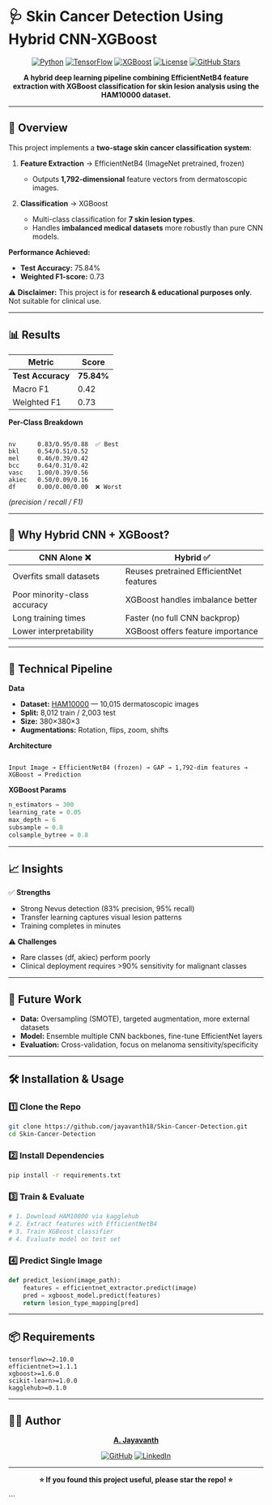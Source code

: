 # 🩺 Skin Cancer Detection Using Hybrid CNN-XGBoost

<div align="center">

[![Python](https://img.shields.io/badge/Python-3.10%2B-blue?logo=python&logoColor=white)](https://www.python.org/)
[![TensorFlow](https://img.shields.io/badge/TensorFlow-2.x-orange?logo=tensorflow&logoColor=white)](https://www.tensorflow.org/)
[![XGBoost](https://img.shields.io/badge/XGBoost-1.6%2B-brightgreen?logo=xgboost&logoColor=white)](https://xgboost.ai/)
[![License](https://img.shields.io/badge/License-MIT-green)](LICENSE)
[![GitHub Stars](https://img.shields.io/github/stars/jayavanth18/Skin-Cancer-Detection?style=social)](https://github.com/jayavanth18/Skin-Cancer-Detection)

**A hybrid deep learning pipeline combining EfficientNetB4 feature extraction with XGBoost classification for skin lesion analysis using the HAM10000 dataset.**

</div>

---

## 🌟 Overview

This project implements a **two-stage skin cancer classification system**:

1. **Feature Extraction** → EfficientNetB4 (ImageNet pretrained, frozen)  
   - Outputs **1,792-dimensional** feature vectors from dermatoscopic images.

2. **Classification** → XGBoost  
   - Multi-class classification for **7 skin lesion types**.
   - Handles **imbalanced medical datasets** more robustly than pure CNN models.

**Performance Achieved:**  
- **Test Accuracy:** 75.84%  
- **Weighted F1-score:** 0.73  

⚠ **Disclaimer:** This project is for **research & educational purposes only**. Not suitable for clinical use.

---

## 📊 Results

| Metric          | Score  |
|-----------------|--------|
| **Test Accuracy** | **75.84%** |
| Macro F1        | 0.42   |
| Weighted F1     | 0.73   |

**Per-Class Breakdown**
```

nv      0.83/0.95/0.88  ✅ Best
bkl     0.54/0.51/0.52
mel     0.46/0.39/0.42
bcc     0.64/0.31/0.42
vasc    1.00/0.39/0.56
akiec   0.50/0.09/0.16
df      0.00/0.00/0.00  ❌ Worst

```
*(precision / recall / F1)*

---

## 🧠 Why Hybrid CNN + XGBoost?

| CNN Alone ❌ | Hybrid ✅ |
|-------------|----------|
| Overfits small datasets | Reuses pretrained EfficientNet features |
| Poor minority-class accuracy | XGBoost handles imbalance better |
| Long training times | Faster (no full CNN backprop) |
| Lower interpretability | XGBoost offers feature importance |

---

## 🔧 Technical Pipeline

**Data**
- **Dataset:** [HAM10000](https://www.kaggle.com/datasets/kmader/skin-cancer-mnist-ham10000) — 10,015 dermatoscopic images  
- **Split:** 8,012 train / 2,003 test  
- **Size:** 380×380×3  
- **Augmentations:** Rotation, flips, zoom, shifts

**Architecture**
```

Input Image → EfficientNetB4 (frozen) → GAP → 1,792-dim features → XGBoost → Prediction

````

**XGBoost Params**
```python
n_estimators = 300
learning_rate = 0.05
max_depth = 6
subsample = 0.8
colsample_bytree = 0.8
````

---

## 📈 Insights

✅ **Strengths**

* Strong Nevus detection (83% precision, 95% recall)
* Transfer learning captures visual lesion patterns
* Training completes in minutes

⚠ **Challenges**

* Rare classes (df, akiec) perform poorly
* Clinical deployment requires >90% sensitivity for malignant classes

---

## 🚀 Future Work

* **Data:** Oversampling (SMOTE), targeted augmentation, more external datasets
* **Model:** Ensemble multiple CNN backbones, fine-tune EfficientNet layers
* **Evaluation:** Cross-validation, focus on melanoma sensitivity/specificity

---

## 🛠 Installation & Usage

### 1️⃣ Clone the Repo

```bash
git clone https://github.com/jayavanth18/Skin-Cancer-Detection.git
cd Skin-Cancer-Detection
```

### 2️⃣ Install Dependencies

```bash
pip install -r requirements.txt
```

### 3️⃣ Train & Evaluate

```python
# 1. Download HAM10000 via kagglehub
# 2. Extract features with EfficientNetB4
# 3. Train XGBoost classifier
# 4. Evaluate model on test set
```

### 4️⃣ Predict Single Image

```python
def predict_lesion(image_path):
    features = efficientnet_extractor.predict(image)
    pred = xgboost_model.predict(features)
    return lesion_type_mapping[pred]
```

---

## 📦 Requirements

```
tensorflow>=2.10.0
efficientnet>=1.1.1
xgboost>=1.6.0
scikit-learn>=1.0.0
kagglehub>=0.1.0
```

---

## 👨‍💻 Author

<div align="center">

**[A. Jayavanth](https://github.com/jayavanth18)**

[![GitHub](https://img.shields.io/badge/GitHub-jayavanth18-black?logo=github\&logoColor=white)](https://github.com/jayavanth18)
[![LinkedIn](https://img.shields.io/badge/LinkedIn-jayavanth-blue?logo=linkedin\&logoColor=white)](https://www.linkedin.com/in/jayavanth/)

</div>

---

<div align="center">

**⭐ If you found this project useful, please star the repo! ⭐**

</div>
```

